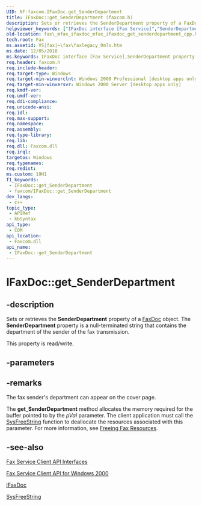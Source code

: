 ```yaml
---
UID: NF:faxcom.IFaxDoc.get_SenderDepartment
title: IFaxDoc::get_SenderDepartment (faxcom.h)
description: Sets or retrieves the SenderDepartment property of a FaxDoc object. The SenderDepartment property is a null-terminated string that contains the department of the sender of the fax transmission.
helpviewer_keywords: ["IFaxDoc interface [Fax Service]","SenderDepartment property","IFaxDoc.SenderDepartment","IFaxDoc.get_SenderDepartment","IFaxDoc::SenderDepartment","IFaxDoc::get_SenderDepartment","IFaxDoc::put_SenderDepartment","SenderDepartment property [Fax Service]","SenderDepartment property [Fax Service]","IFaxDoc interface","_mfax_ifaxdoc_get_senderdepartment","fax._mfax_ifaxdoc_get_senderdepartment","fax._mfax_ifaxdoc_mfax_ifaxdoc_get_senderdepartment_cpp","faxcom/IFaxDoc::SenderDepartment","faxcom/IFaxDoc::get_SenderDepartment","faxcom/IFaxDoc::put_SenderDepartment","get_SenderDepartment"]
old-location: fax\_mfax_ifaxdoc_mfax_ifaxdoc_get_senderdepartment_cpp.htm
tech.root: Fax
ms.assetid: VS|fax|~\fax\faxlegacy_0m7o.htm
ms.date: 12/05/2018
ms.keywords: IFaxDoc interface [Fax Service],SenderDepartment property, IFaxDoc.SenderDepartment, IFaxDoc.get_SenderDepartment, IFaxDoc::SenderDepartment, IFaxDoc::get_SenderDepartment, IFaxDoc::put_SenderDepartment, SenderDepartment property [Fax Service], SenderDepartment property [Fax Service],IFaxDoc interface, _mfax_ifaxdoc_get_senderdepartment, fax._mfax_ifaxdoc_get_senderdepartment, fax._mfax_ifaxdoc_mfax_ifaxdoc_get_senderdepartment_cpp, faxcom/IFaxDoc::SenderDepartment, faxcom/IFaxDoc::get_SenderDepartment, faxcom/IFaxDoc::put_SenderDepartment, get_SenderDepartment
req.header: faxcom.h
req.include-header: 
req.target-type: Windows
req.target-min-winverclnt: Windows 2000 Professional [desktop apps only]
req.target-min-winversvr: Windows 2000 Server [desktop apps only]
req.kmdf-ver: 
req.umdf-ver: 
req.ddi-compliance: 
req.unicode-ansi: 
req.idl: 
req.max-support: 
req.namespace: 
req.assembly: 
req.type-library: 
req.lib: 
req.dll: Faxcom.dll
req.irql: 
targetos: Windows
req.typenames: 
req.redist: 
ms.custom: 19H1
f1_keywords:
 - IFaxDoc::get_SenderDepartment
 - faxcom/IFaxDoc::get_SenderDepartment
dev_langs:
 - c++
topic_type:
 - APIRef
 - kbSyntax
api_type:
 - COM
api_location:
 - Faxcom.dll
api_name:
 - IFaxDoc::get_SenderDepartment
---
```


# IFaxDoc::get_SenderDepartment


## -description

Sets or retrieves the <b>SenderDepartment</b> property of a <a href="/previous-versions/windows/desktop/fax/-mfax-faxdoc">FaxDoc</a> object. The <b>SenderDepartment</b> property is a null-terminated string that contains the department of the sender of the fax transmission.

This property is read/write.

## -parameters

## -remarks

The fax sender's department can appear on the cover page.

The <b>get_SenderDepartment</b> method allocates the memory required for the buffer pointed to by the <i>pVal</i> parameter. The client application must call the <a href="/previous-versions/windows/desktop/api/oleauto/nf-oleauto-sysfreestring">SysFreeString</a> function to deallocate the resources associated with this parameter. For more information, see <a href="/previous-versions/windows/desktop/fax/-mfax-freeing-fax-resources">Freeing Fax Resources</a>.

## -see-also

<a href="/previous-versions/windows/desktop/fax/-mfax-fax-service-client-api-interfaces">Fax Service Client API Interfaces</a>



<a href="/previous-versions/windows/desktop/fax/-mfax-fax-service-client-api-for-windows-2000">Fax Service Client API for Windows 2000</a>



<a href="/previous-versions/windows/desktop/api/faxcom/nn-faxcom-ifaxdoc">IFaxDoc</a>



<a href="/previous-versions/windows/desktop/api/oleauto/nf-oleauto-sysfreestring">SysFreeString</a>

